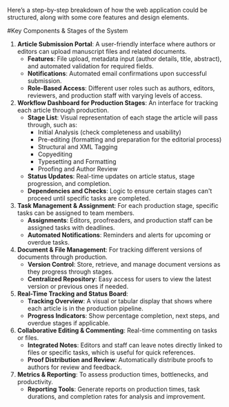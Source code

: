 Here’s a step-by-step breakdown of how the web application could be structured, along with some core features and design elements.

#Key Components & Stages of the System
1. **Article Submission Portal**: A user-friendly interface where authors or editors can upload manuscript files and related documents.  
    * **Features**: File upload, metadata input (author details, title, abstract), and automated validation for required fields.  
    * **Notifications**: Automated email confirmations upon successful submission.  
    * **Role-Based Access**: Different user roles such as authors, editors, reviewers, and production staff with varying levels of access.  
2. **Workflow Dashboard for Production Stages**: An interface for tracking each article through production.  
    * **Stage List**: Visual representation of each stage the article will pass through, such as:  
        * Initial Analysis (check completeness and usability)  
        * Pre-editing (formatting and preparation for the editorial process)  
        * Structural and XML Tagging  
        * Copyediting  
        * Typesetting and Formatting  
        * Proofing and Author Review  
    * **Status Updates**: Real-time updates on article status, stage progression, and completion.  
    * **Dependencies and Checks**: Logic to ensure certain stages can't proceed until specific tasks are completed.  
3. **Task Management & Assignment**: For each production stage, specific tasks can be assigned to team members.  
    * **Assignments**: Editors, proofreaders, and production staff can be assigned tasks with deadlines.  
    * **Automated Notifications**: Reminders and alerts for upcoming or overdue tasks.  
4. **Document & File Management**: For tracking different versions of documents through production.  
    * **Version Control**: Store, retrieve, and manage document versions as they progress through stages.  
    * **Centralized Repository**: Easy access for users to view the latest version or previous ones if needed.  
5. **Real-Time Tracking and Status Board**:  
    * **Tracking Overview**: A visual or tabular display that shows where each article is in the production pipeline.  
    * **Progress Indicators**: Show percentage completion, next steps, and overdue stages if applicable.  
6. **Collaborative Editing & Commenting**: Real-time commenting on tasks or files.  
    * **Integrated Notes**: Editors and staff can leave notes directly linked to files or specific tasks, which is useful for quick references.  
    * **Proof Distribution and Review**: Automatically distribute proofs to authors for review and feedback.  
7. **Metrics & Reporting**: To assess production times, bottlenecks, and productivity.  
    * **Reporting Tools**: Generate reports on production times, task durations, and completion rates for analysis and improvement.


